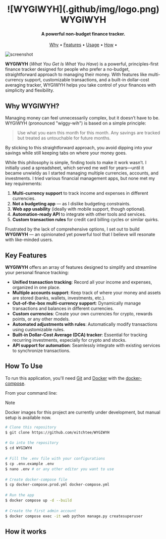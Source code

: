 <h1 align="center">
  <br>
  ![WYGIWYH](.github/img/logo.png)
  <br>
  WYGIWYH
  <br>
</h1>

<h4 align="center">A powerful non-budget finance tracker.</h4>

<p align="center">
  <a href="#why-wygiwyh">Why</a> •
  <a href="#key-features">Features</a> •
  <a href="#how-to-use">Usage</a> •
  <a href="#how-it-works">How</a> •
</p>

![screenshot](https://raw.githubusercontent.com/amitmerchant1990/electron-markdownify/master/app/img/markdownify.gif)

**WYGIWYH** (_What You Get Is What You Have_) is a powerful, principles-first finance tracker designed for people who prefer a no-budget, straightforward approach to managing their money. With features like multi-currency support, customizable transactions, and a built-in dollar-cost averaging tracker, WYGIWYH helps you take control of your finances with simplicity and flexibility.

## Why WYGIWYH?
Managing money can feel unnecessarily complex, but it doesn’t have to be. WYGIWYH (pronounced "wiggy-wih") is based on a simple principle:

> Use what you earn this month for this month. Any savings are tracked but treated as untouchable for future months.

By sticking to this straightforward approach, you avoid dipping into your savings while still keeping tabs on where your money goes.

While this philosophy is simple, finding tools to make it work wasn’t. I initially used a spreadsheet, which served me well for years—until it became unwieldy as I started managing multiple currencies, accounts, and investments. I tried various financial management apps, but none met my key requirements:

1. **Multi-currency support** to track income and expenses in different currencies.
2. **Not a budgeting app** — as I dislike budgeting constraints.
3. **Web app usability** (ideally with mobile support, though optional).
4. **Automation-ready API** to integrate with other tools and services.
5. **Custom transaction rules** for credit card billing cycles or similar quirks.

Frustrated by the lack of comprehensive options, I set out to build **WYGIWYH** — an opinionated yet powerful tool that I believe will resonate with like-minded users.

## Key Features

**WYGIWYH** offers an array of features designed to simplify and streamline your personal finance tracking:

* **Unified transaction tracking**: Record all your income and expenses, organized in one place.
* **Multiple accounts support**: Keep track of where your money and assets are stored (banks, wallets, investments, etc.).
* **Out-of-the-box multi-currency support**: Dynamically manage transactions and balances in different currencies.
* **Custom currencies**: Create your own currencies for crypto, rewards points, or any other models.
* **Automated adjustments with rules**: Automatically modify transactions using customizable rules.
* **Built-in Dollar-Cost Average (DCA) tracker**: Essential for tracking recurring investments, especially for crypto and stocks.
* **API support for automation**: Seamlessly integrate with existing services to synchronize transactions.

## How To Use

To run this application, you'll need [Git](https://git-scm.com) and [Docker](https://docs.docker.com/engine/install/) with the [docker-compose](https://docs.docker.com/compose/install/).

From your command line:

> [!NOTE]
> Docker images for this project are currently under development, but manual setup is available now.

```bash
# Clone this repository
$ git clone https://github.com/eitchtee/WYGIWYH

# Go into the repository
$ cd WYGIWYH

# Fill the .env file with your configurations
$ cp .env.example .env
$ nano .env # or any other editor you want to use

# Create docker-compose file
$ cp docker-compose.prod.yml docker-compose.yml

# Run the app
$ docker compose up -d --build

# Create the first admin account
$ docker compose exec -it web python manage.py createsuperuser
```

## How it works

